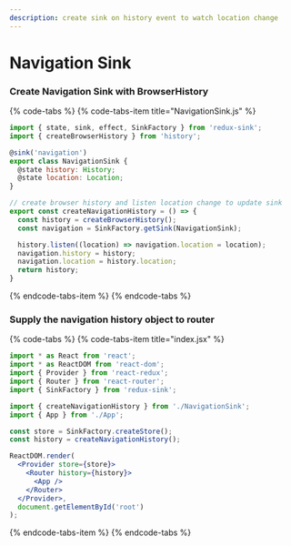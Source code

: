```yaml
---
description: create sink on history event to watch location change
---
```


# Navigation Sink

### Create Navigation Sink with BrowserHistory

{% code-tabs %}
{% code-tabs-item title="NavigationSink.js" %}
```javascript
import { state, sink, effect, SinkFactory } from 'redux-sink';
import { createBrowserHistory } from 'history';

@sink('navigation')
export class NavigationSink {
  @state history: History;
  @state location: Location;
}

// create browser history and listen location change to update sink
export const createNavigationHistory = () => {
  const history = createBrowserHistory();
  const navigation = SinkFactory.getSink(NavigationSink);

  history.listen((location) => navigation.location = location);
  navigation.history = history;
  navigation.location = history.location;
  return history;
}
```
{% endcode-tabs-item %}
{% endcode-tabs %}

### Supply the navigation history object to router

{% code-tabs %}
{% code-tabs-item title="index.jsx" %}
```jsx
import * as React from 'react';
import * as ReactDOM from 'react-dom';
import { Provider } from 'react-redux';
import { Router } from 'react-router';
import { SinkFactory } from 'redux-sink';

import { createNavigationHistory } from './NavigationSink';
import { App } from './App';

const store = SinkFactory.createStore();
const history = createNavigationHistory();

ReactDOM.render(
  <Provider store={store}>
    <Router history={history}>
      <App />
    </Router>
  </Provider>,
  document.getElementById('root')
);
```
{% endcode-tabs-item %}
{% endcode-tabs %}

